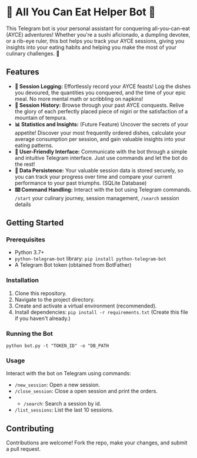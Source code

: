 # 🍣 All You Can Eat Helper Bot 🍣

This Telegram bot is your personal assistant for conquering all-you-can-eat (AYCE) adventures!  Whether you're a sushi aficionado, a dumpling devotee, or a rib-eye ruler, this bot helps you track your AYCE sessions, giving you insights into your eating habits and helping you make the most of your culinary challenges.  💪

## Features

* **🍣 Session Logging:** Effortlessly record your AYCE feasts!  Log the dishes you devoured, the quantities you conquered, and the time of your epic meal.  No more mental math or scribbling on napkins!
* **📜 Session History:**  Browse through your past AYCE conquests. Relive the glory of each perfectly placed piece of nigiri or the satisfaction of a mountain of tempura.
* **📊 Statistics and Insights:** (Future Feature)  Uncover the secrets of your appetite!  Discover your most frequently ordered dishes, calculate your average consumption per session, and gain valuable insights into your eating patterns.
* **🤖 User-Friendly Interface:** Communicate with the bot through a simple and intuitive Telegram interface.  Just use commands and let the bot do the rest!
* **💾 Data Persistence:** Your valuable session data is stored securely, so you can track your progress over time and compare your current performance to your past triumphs. (SQLite Database)
* **⌨️ Command Handling:**  Interact with the bot using Telegram commands.  `/start` your culinary journey, session management, `/search` session details

## Getting Started

### Prerequisites

* Python 3.7+
* `python-telegram-bot` library: `pip install python-telegram-bot`
* A Telegram Bot token (obtained from BotFather)

### Installation

1. Clone this repository.
2. Navigate to the project directory.
3. Create and activate a virtual environment (recommended).
4. Install dependencies: `pip install -r requirements.txt` (Create this file if you haven't already.)

### Running the Bot

`python bot.py -t "TOKEN_ID" -o "DB_PATH`

### Usage

Interact with the bot on Telegram using commands:

* `/new_session`: Open a new session.
* `/close_session`: Close a open session and print the orders.
* * `/search`: Search a session by id.
* `/list_sessions`: List the last 10 sessions.

## Contributing

Contributions are welcome!  Fork the repo, make your changes, and submit a pull request.


